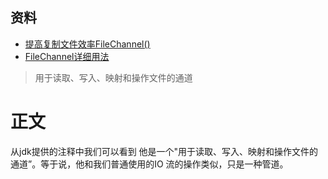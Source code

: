 ## 资料
* [提高复制文件效率FileChannel()](https://blog.csdn.net/m0_57640408/article/details/121177830) 
* [FileChannel详细用法](https://blog.csdn.net/m0_51001708/article/details/120243503)
> 用于读取、写入、映射和操作文件的通道
# 正文
从jdk提供的注释中我们可以看到 他是一个"用于读取、写入、映射和操作文件的通道”。等于说，他和我们普通使用的IO 流的操作类似，只是一种管道。
